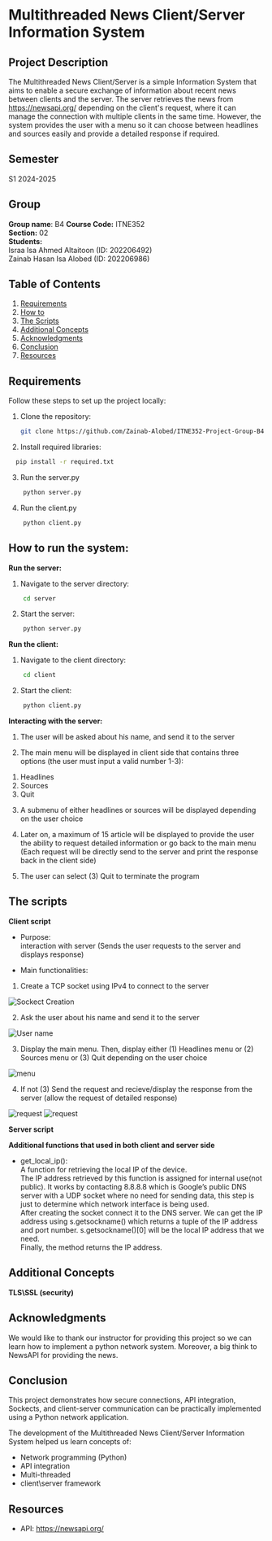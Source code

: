 # Multithreaded News Client/Server Information System

## Project Description
The Multithreaded News Client/Server is a simple Information System that aims to enable a secure exchange of information about recent news between clients and the server. 
The server retrieves the news from https://newsapi.org/ depending on the client's request, where it can manage the connection with multiple clients in the same time.
However, the system provides the user with a menu so it can choose between headlines and sources easily and provide a detailed response if required.

## Semester
S1 2024-2025

## Group
**Group name**: B4
**Course Code:** ITNE352  
**Section:** 02  
**Students:**  
Israa Isa Ahmed Altaitoon (ID: 202206492)  
Zainab Hasan Isa Alobed (ID: 202206986)

## Table of Contents
1. [Requirements](#requirements)
2. [How to](#how-to-run-the-system)
3. [The Scripts](#the-scripts)
4. [Additional Concepts](#additional-concepts)
5. [Acknowledgments](#acknowledgments)
6. [Conclusion](#conclusion)
7. [Resources](#resources)

## Requirements
Follow these steps to set up the project locally:

1) Clone the repository:  
   ```bash
   git clone https://github.com/Zainab-Alobed/ITNE352-Project-Group-B4

2) Install required libraries:
 ```bash
   pip install -r required.txt
```
3) Run the server.py
```bash
    python server.py
```
4) Run the client.py
```bash
    python client.py
```
## How to run the system:
**Run the server:**

1) Navigate to the server directory:
```bash
    cd server
```
2) Start the server:
```bash
    python server.py 
```
**Run the client:**

1) Navigate to the client directory:
```bash
    cd client
```
2) Start the client:
```bash
    python client.py
```
**Interacting with the server:**

1) The user will be asked about his name, and send it to the server

2) The main menu will be displayed in client side that contains three options (the user must input a valid number 1-3):

1. Headlines 
2. Sources
3. Quit

3) A submenu of either headlines or sources will be displayed depending on the user choice

4) Later on, a maximum of 15 article will be displayed to provide the user the ability to request detailed information or go back to the main menu (Each request will be directly send to the server and print the response back in the client side)

5) The user can select (3) Quit to terminate the program

## The scripts

**Client script**
- Purpose:  
interaction with server (Sends the user requests to the server and displays response)

- Main functionalities:

1. Create a TCP socket using IPv4 to connect to the server

![Sockect Creation](images/1.png)

2. Ask the user about his name and send it to the server

![User name](images/2.png)

3. Display the main menu. Then, display either (1) Headlines menu or (2) Sources menu or (3) Quit depending on the user choice

![menu](images/3.png)

4. If not (3) Send the request and recieve/display the response from the server (allow the request of detailed response)

![request](images/4.1.png)
![request](images/4.2.png)

**Server script**

**Additional functions that used in both client and server side**

- get_local_ip():  
A function for retrieving the local IP of the device.  
The IP address retrieved by this function is assigned for internal use(not public). It works by contacting 8.8.8.8 which is Google’s public DNS server with a UDP socket where no need for sending data, this step is just to determine which network interface is being used.   
After creating the socket connect it to the DNS server. We can get the IP address using s.getsockname() which returns a tuple of the IP address and port number. s.getsockname()[0] will be the local IP address that we need.  
Finally, the method returns the IP address.  

## Additional Concepts


**TLS\SSL (security)**




## Acknowledgments
We would like to thank our instructor for providing this project so we can learn how to implement a python network system.
Moreover, a big think to NewsAPI for providing the news.

## Conclusion
This project demonstrates how secure connections, API integration, Sockects, and client-server communication can be practically implemented using a Python network application.

The development of the Multithreaded News Client/Server Information System helped us learn concepts of: 
- Network programming (Python)
- API integration
- Multi-threaded
- client\server framework

## Resources
- API: https://newsapi.org/








